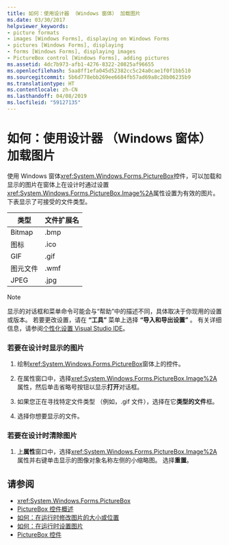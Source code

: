 ```yaml
---
title: 如何：使用设计器 （Windows 窗体） 加载图片
ms.date: 03/30/2017
helpviewer_keywords:
- picture formats
- images [Windows Forms], displaying on Windows Forms
- pictures [Windows Forms], displaying
- forms [Windows Forms], displaying images
- PictureBox control [Windows Forms], adding pictures
ms.assetid: 4dc7b973-afb1-4276-8322-20825af96655
ms.openlocfilehash: 5aa8ff1efa045d52382cc5c24a0cae1f0f1bb510
ms.sourcegitcommit: 5b6d778ebb269ee6684fb57ad69a8c28b06235b9
ms.translationtype: HT
ms.contentlocale: zh-CN
ms.lasthandoff: 04/08/2019
ms.locfileid: "59127135"
---
```

# <a name="how-to-load-a-picture-using-the-designer-windows-forms"></a>如何：使用设计器 （Windows 窗体） 加载图片
使用 Windows 窗体<xref:System.Windows.Forms.PictureBox>控件，可以加载和显示的图片在窗体上在设计时通过设置<xref:System.Windows.Forms.PictureBox.Image%2A>属性设置为有效的图片。 下表显示了可接受的文件类型。  
  
|类型|文件扩展名|  
|----------|-------------------------|  
|Bitmap|.bmp|  
|图标|.ico|  
|GIF|.gif|  
|图元文件|.wmf|  
|JPEG|.jpg|  
  
> [!NOTE]
>  显示的对话框和菜单命令可能会与“帮助”中的描述不同，具体取决于你现用的设置或版本。 若要更改设置，请在 **“工具”** 菜单上选择 **“导入和导出设置”** 。 有关详细信息，请参阅[个性化设置 Visual Studio IDE](/visualstudio/ide/personalizing-the-visual-studio-ide)。  
  
### <a name="to-display-a-picture-at-design-time"></a>若要在设计时显示的图片  
  
1.  绘制<xref:System.Windows.Forms.PictureBox>窗体上的控件。  
  
2.  在属性窗口中，选择<xref:System.Windows.Forms.PictureBox.Image%2A>属性，然后单击省略号按钮以显示**打开**对话框。  
  
3.  如果您正在寻找特定文件类型 （例如，.gif 文件），选择在它**类型的文件**框。  
  
4.  选择你想要显示的文件。  
  
### <a name="to-clear-the-picture-at-design-time"></a>若要在设计时清除图片  
  
1.  上**属性**窗口中，选择<xref:System.Windows.Forms.PictureBox.Image%2A>属性并右键单击显示的图像对象名称左侧的小缩略图。 选择**重置**。  
  
## <a name="see-also"></a>请参阅

- <xref:System.Windows.Forms.PictureBox>
- [PictureBox 控件概述](picturebox-control-overview-windows-forms.md)
- [如何：在运行时修改图片的大小或位置](how-to-modify-the-size-or-placement-of-a-picture-at-run-time-windows-forms.md)
- [如何：在运行时设置图片](how-to-set-pictures-at-run-time-windows-forms.md)
- [PictureBox 控件](picturebox-control-windows-forms.md)
